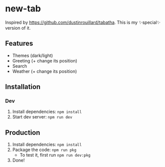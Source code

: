 # new-tab

Inspired by <https://github.com/dustinrouillard/tabatha>. This is my ✨special✨ version of it.

## Features

- Themes (dark/light)
- Greeting (+ change its position)
- Search
- Weather (+ change its position)

## Installation

### Dev

1. Install dependencies: `npm install`
2. Start dev server: `npm run dev`

## Production

1. Install dependencies: `npm install`
2. Package the code: `npm run pkg`
    - To test it, first run `npm run dev:pkg`
3. Done!
